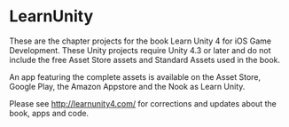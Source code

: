 LearnUnity
==========

These are the chapter projects for the book Learn Unity 4 for iOS Game Development. These Unity projects require Unity 4.3 or later and do not include the free Asset Store assets and Standard Assets used in the book.

An app featuring the complete assets is available on the Asset Store, Google Play, the Amazon Appstore and the Nook as Learn Unity.

Please see http://learnunity4.com/ for corrections and updates about the book, apps and code.
